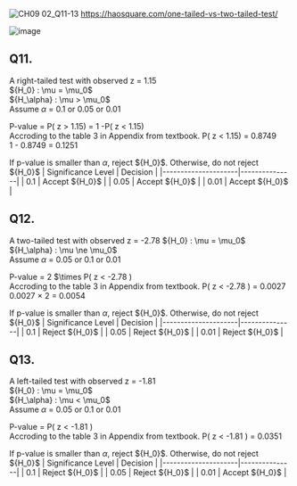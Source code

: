 ![CH09 02_Q11-13](https://github.com/user-attachments/assets/df98b2c4-3185-455e-87d0-40ddb93a8270)
https://haosquare.com/one-tailed-vs-two-tailed-test/

![image](https://github.com/user-attachments/assets/330b66ff-6289-45ff-9088-40a8b07a3a78)

## Q11.

A right-tailed test with observed z = 1.15  
$\{H_0} : \mu = \mu_0$  
$\{H_\alpha} : \mu > \mu_0$  
Assume $\alpha$ = 0.1 or 0.05 or 0.01

P-value = P( z > 1.15) = 1 -P( z < 1.15)  
Accroding to the table 3 in Appendix from textbook. P( z < 1.15) = 0.8749  
1 - 0.8749 = 0.1251  

If p-value is smaller than $\alpha$, reject $\{H_0}$. Otherwise, do not reject $\{H_0}$
| Significance Level | Decision      |
|---------------------|---------------|
| 0.1               | Accept $\{H_0}$    |
| 0.05                | Accept $\{H_0}$    |
| 0.01               | Accept $\{H_0}$     |


## Q12.

A two-tailed test with observed z = -2.78
$\{H_0} : \mu = \mu_0$  
$\{H_\alpha} : \mu \ne \mu_0$  
Assume $\alpha$ = 0.05 or 0.1 or 0.01

P-value = 2 $\times P( z < -2.78 )    
Accroding to the table 3 in Appendix from textbook. P( z < -2.78 ) = 0.0027  
0.0027 $\times$ 2 = 0.0054

If p-value is smaller than $\alpha$, reject $\{H_0}$. Otherwise, do not reject $\{H_0}$
| Significance Level | Decision      |
|---------------------|---------------|
| 0.1               | Reject $\{H_0}$    |
| 0.05                | Reject $\{H_0}$    |
| 0.01               | Reject $\{H_0}$     |


## Q13.

A left-tailed test with observed z = -1.81  
$\{H_0} : \mu = \mu_0$  
$\{H_\alpha} : \mu < \mu_0$  
Assume $\alpha$ = 0.05 or 0.1 or 0.01

P-value = P( z < -1.81 )    
Accroding to the table 3 in Appendix from textbook. P( z < -1.81 ) = 0.0351

If p-value is smaller than $\alpha$, reject $\{H_0}$. Otherwise, do not reject $\{H_0}$
| Significance Level | Decision      |
|---------------------|---------------|
| 0.1               | Reject $\{H_0}$    |
| 0.05                | Reject $\{H_0}$    |
| 0.01               | Accept $\{H_0}$     |
